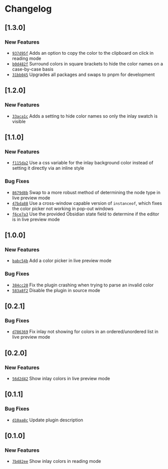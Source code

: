 # Changelog

## \[1.3.0]

### New Features

- [`937d95f`](https://github.com/GRA0007/obsidian-css-inlay-colors/commit/937d95f16fd78df4d5217077ede6c9beef3c03ae) Adds an option to copy the color to the clipboard on click in reading mode
- [`b0d482f`](https://github.com/GRA0007/obsidian-css-inlay-colors/commit/b0d482fb4faf1cc66d8ac4d291426700b72946d7) Surround colors in square brackets to hide the color names on a case-by-case basis
- [`31bb045`](https://github.com/GRA0007/obsidian-css-inlay-colors/commit/31bb0451a69bc11ad23f1ddb170c4c9a48353235) Upgrades all packages and swaps to pnpm for development

## \[1.2.0]

### New Features

- [`33aca1c`](https://github.com/GRA0007/obsidian-css-inlay-colors/commit/33aca1c2481ebb1296147cb4723ccd2723e53ff2) Adds a setting to hide color names so only the inlay swatch is visible

## \[1.1.0]

### New Features

- [`f115da2`](https://github.com/GRA0007/obsidian-css-inlay-colors/commit/f115da2d6df6d4cdd937e4893eb1280136ecc783) Use a css variable for the inlay background color instead of setting it directly via an inline style

### Bug Fixes

- [`8679d8b`](https://github.com/GRA0007/obsidian-css-inlay-colors/commit/8679d8bc527ad2e26beff06d5fb3a119c7571eb5) Swap to a more robust method of determining the node type in live preview mode
- [`47bda88`](https://github.com/GRA0007/obsidian-css-inlay-colors/commit/47bda8844d7db564489096a959b6dc1722dc4011) Use a cross-window capable version of `instanceof`, which fixes the color picker not working in pop-out windows
- [`f6ce7a3`](https://github.com/GRA0007/obsidian-css-inlay-colors/commit/f6ce7a343063a08e3f6c1fd67fcecb7a0f73490b) Use the provided Obsidian state field to determine if the editor is in live preview mode

## \[1.0.0]

### New Features

- [`babc54b`](https://github.com/GRA0007/obsidian-css-inlay-colors/commit/babc54b7719a22f66ddca3cff387f9c6ec31c710) Add a color picker in live preview mode

### Bug Fixes

- [`384cc20`](https://github.com/GRA0007/obsidian-css-inlay-colors/commit/384cc20e3c81f32d41cf980c44cc9b9d42a7fb7f) Fix the plugin crashing when trying to parse an invalid color
- [`583a8f2`](https://github.com/GRA0007/obsidian-css-inlay-colors/commit/583a8f2afa541f01ef27d88c7e562ea14f708ea7) Disable the plugin in source mode

## \[0.2.1]

### Bug Fixes

- [`d786369`](https://github.com/GRA0007/obsidian-css-inlay-colors/commit/d7863691bed7bdc1c18db30dbe724e021eca7f3e) Fix inlay not showing for colors in an ordered/unordered list in live preview mode

## \[0.2.0]

### New Features

- [`56d2d42`](https://github.com/GRA0007/obsidian-css-inlay-colors/commit/56d2d422d707e2f810b3947a1bf43afcc9f34f46) Show inlay colors in live preview mode

## \[0.1.1]

### Bug Fixes

- [`d10aa8c`](https://github.com/GRA0007/obsidian-css-inlay-colors/commit/d10aa8c11f3408f4a488726c5c098b23c8105f14) Update plugin description

## \[0.1.0]

### New Features

- [`7b482ee`](https://github.com/GRA0007/obsidian-css-inlay-colors/commit/7b482ee6ac89779ff849c4a77024555ad1a518eb) Show inlay colors in reading mode
